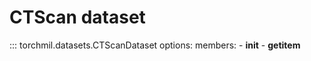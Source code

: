 # CTScan dataset

::: torchmil.datasets.CTScanDataset
    options:
        members:
            - __init__
            - __getitem__
